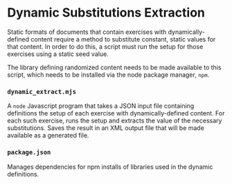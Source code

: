 # Dynamic Substitutions Extraction

Static formats of documents that contain exercises with dynamically-defined content
require a method to substitute constant, static values for that content.
In order to do this, a script must run the setup for those exercises using
a static seed value.

The library defining randomized content needs to be made available to this
script, which needs to be installed via the node package manager, `npm`.

### `dynamic_extract.mjs`
A `node` Javascript program that takes a JSON input file containing
definitions the setup of each exercise with dynamically-defined content.
For each such exercise, runs the setup and extracts the value of the
necessary substitutions.
Saves the result in an XML output file that will be made available as
a generated file.

### `package.json`
Manages dependencies for npm installs of libraries used in the dynamic definitions.